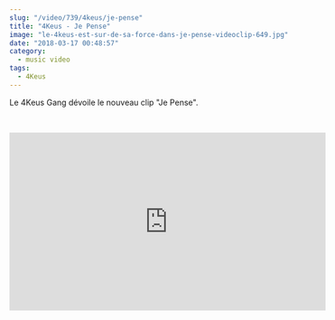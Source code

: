 ```yaml
--- 
slug: "/video/739/4keus/je-pense"
title: "4Keus - Je Pense"
image: "le-4keus-est-sur-de-sa-force-dans-je-pense-videoclip-649.jpg"
date: "2018-03-17 00:48:57"
category:
  - music video
tags:
  - 4Keus
---
```

<p>Le 4Keus Gang dévoile le nouveau clip "Je Pense".</p><br/><p><iframe width="560" height="315" src="https://www.youtube.com/embed/p3sVtr95avg" frameborder="0" allow="autoplay; encrypted-media" allowfullscreen></iframe></p>